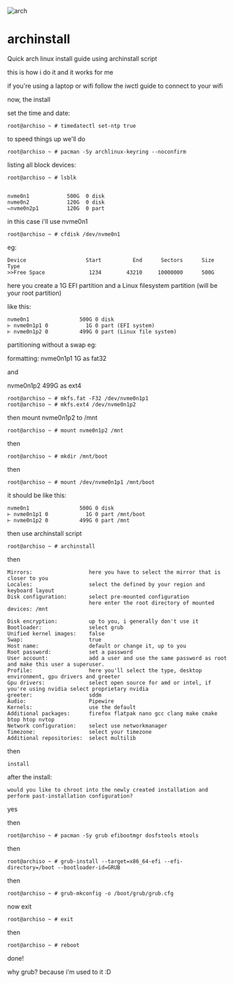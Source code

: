 ![arch](https://archlinux.org/static/logos/archlinux-logo-black-90dpi.0c696e9c0d84.png)
# archinstall
Quick arch linux install guide using archinstall script



this is how i do it and it works for me



if you're using a laptop or wifi follow the iwctl guide to connect to your wifi


now, the install

set the time and date:

    root@archiso ~ # timedatectl set-ntp true


to speed things up we'll do

    root@archiso ~ # pacman -Sy archlinux-keyring --noconfirm

listing all block devices:

    root@archiso ~ # lsblk


    nvme0n1            500G  0 disk
    nvme0n2            120G  0 disk
    ⌙nvme0n2p1         120G  0 part


in this case i'll use nvme0n1

    root@archiso ~ # cfdisk /dev/nvme0n1


eg:

    Device                   Start          End      Sectors      Size Type
    >>Free Space              1234        43210     10000000      500G


here you create a 1G EFI partition and a Linux filesystem partition (will be your root partition)

like this:

    nvme0n1                500G 0 disk
    ⊢ nvme0n1p1 0            1G 0 part (EFI system)
    ⊢ nvme0n1p2 0          499G 0 part (Linux file system)

partitioning without a swap eg:

formatting:
nvme0n1p1 1G as fat32

and

nvme0n1p2 499G as ext4

    root@archiso ~ # mkfs.fat -F32 /dev/nvme0n1p1
    root@archiso ~ # mkfs.ext4 /dev/nvme0n1p2


then mount nvme0n1p2 to /mnt

    root@archiso ~ # mount nvme0n1p2 /mnt

then

    root@archiso ~ # mkdir /mnt/boot

then

    root@archiso ~ # mount /dev/nvme0n1p1 /mnt/boot

it should be like this:

    nvme0n1                500G 0 disk
    ⊢ nvme0n1p1 0            1G 0 part /mnt/boot
    ⊢ nvme0n1p2 0          499G 0 part /mnt

then use archinstall script

    root@archiso ~ # archinstall

then 

    Mirrors:                  here you have to select the mirror that is closer to you
    Locales:                  select the defined by your region and keyboard layout
    Disk configuration:       select pre-mounted configuration
                              here enter the root directory of mounted devices: /mnt

    Disk encryption:          up to you, i generally don't use it
    Bootloader:               select grub
    Unified kernel images:    false
    Swap:                     true
    Host name:                default or change it, up to you
    Root password:            set a password
    User account:             add a user and use the same password as root and make this user a superuser.
    Profile:                  here you'll select the type, desktop environment, gpu drivers and greeter
    Gpu drivers:              select open source for amd or intel, if you're using nvidia select proprietary nvidia
    greeter:                  sddm
    Audio:                    Pipewire
    Kernels:                  use the default
    Additional packages:      firefox flatpak nano gcc clang make cmake btop htop nvtop
    Network configuration:    select use networkmanager
    Timezone:                 select your timezone
    Additional repositories:  select multilib

then

    install

after the install:

    would you like to chroot into the newly created installation and perform past-installation configuration?
yes


then

    root@archiso ~ # pacman -Sy grub efibootmgr dosfstools mtools

then

    root@archiso ~ # grub-install --target=x86_64-efi --efi-directory=/boot --bootloader-id=GRUB

then

    root@archiso ~ # grub-mkconfig -o /boot/grub/grub.cfg

now exit

    root@archiso ~ # exit

then

    root@archiso ~ # reboot

done!

why grub? because i'm used to it :D

